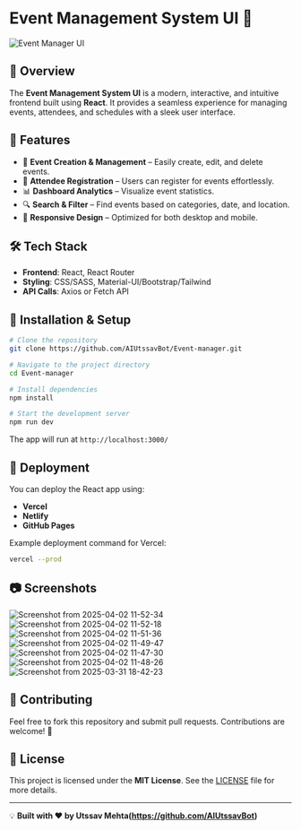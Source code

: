 # Event Management System UI 🎉

![Event Manager UI](https://your-image-link.com) <!-- Add a screenshot of your UI here -->

## 🌟 Overview
The **Event Management System UI** is a modern, interactive, and intuitive frontend built using **React**. It provides a seamless experience for managing events, attendees, and schedules with a sleek user interface.

## 🚀 Features
- 📅 **Event Creation & Management** – Easily create, edit, and delete events.
- 👥 **Attendee Registration** – Users can register for events effortlessly.
- 📊 **Dashboard Analytics** – Visualize event statistics.
- 🔍 **Search & Filter** – Find events based on categories, date, and location.
- 🎨 **Responsive Design** – Optimized for both desktop and mobile.

## 🛠️ Tech Stack
- **Frontend**: React, React Router
- **Styling**: CSS/SASS, Material-UI/Bootstrap/Tailwind
- **API Calls**: Axios or Fetch API

## 📂 Installation & Setup
```bash
# Clone the repository
git clone https://github.com/AIUtssavBot/Event-manager.git

# Navigate to the project directory
cd Event-manager

# Install dependencies
npm install

# Start the development server
npm run dev
```
The app will run at `http://localhost:3000/`

## 🚀 Deployment
You can deploy the React app using:
- **Vercel**
- **Netlify**
- **GitHub Pages**

Example deployment command for Vercel:
```bash
vercel --prod
```

## 📷 Screenshots
![Screenshot from 2025-04-02 11-52-34](https://github.com/user-attachments/assets/bd5e6f96-cf1c-4c09-8b8b-ed612b5866e3)
![Screenshot from 2025-04-02 11-52-18](https://github.com/user-attachments/assets/83b17937-4867-4852-96d1-1587cf0bccf0)
![Screenshot from 2025-04-02 11-51-36](https://github.com/user-attachments/assets/3a502fe3-fbe7-4e8b-b854-6c04df773bf3)
![Screenshot from 2025-04-02 11-49-47](https://github.com/user-attachments/assets/d4f79762-1a7f-490c-a2ff-426fb5989f99)
![Screenshot from 2025-04-02 11-47-30](https://github.com/user-attachments/assets/7cb97d8d-8412-4a08-8e33-851a499d9125)
![Screenshot from 2025-04-02 11-48-26](https://github.com/user-attachments/assets/0ae9c0e8-344f-4fef-b384-145de4a65a5f)
![Screenshot from 2025-03-31 18-42-23](https://github.com/user-attachments/assets/8a0284e9-6fa4-4301-bec2-530774cf950d)



## 🤝 Contributing
Feel free to fork this repository and submit pull requests. Contributions are welcome! 🎉

## 📜 License
This project is licensed under the **MIT License**. See the [LICENSE](LICENSE) file for more details.

---
💡 **Built with ❤️ by Utssav Mehta(https://github.com/AIUtssavBot)**

